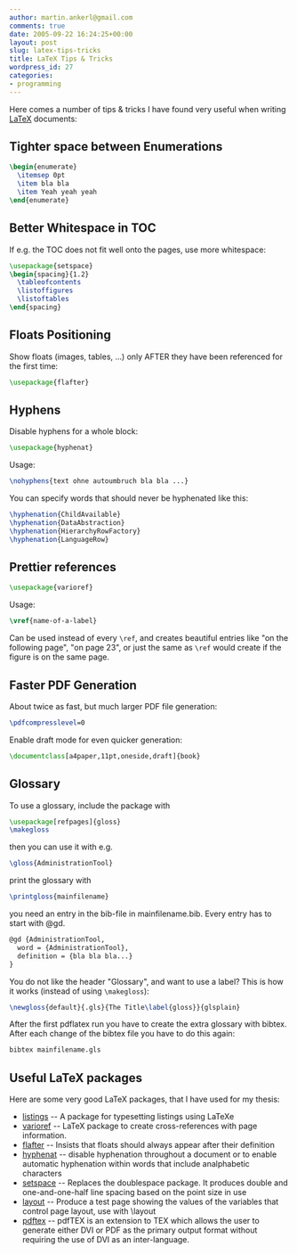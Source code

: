 ```yaml
---
author: martin.ankerl@gmail.com
comments: true
date: 2005-09-22 16:24:25+00:00
layout: post
slug: latex-tips-tricks
title: LaTeX Tips & Tricks
wordpress_id: 27
categories:
- programming
---
```


Here comes a number of tips & tricks I have found very useful when writing [LaTeX](http://www.latex-project.org/) documents:  

## Tighter space between Enumerations

```latex
\begin{enumerate}
  \itemsep 0pt
  \item bla bla
  \item Yeah yeah yeah
\end{enumerate}
```

## Better Whitespace in TOC

If e.g. the TOC does not fit well onto the pages, use more whitespace:

```latex
\usepackage{setspace}
\begin{spacing}{1.2}
  \tableofcontents
  \listoffigures
  \listoftables
\end{spacing}
```


## Floats Positioning

Show floats (images, tables, …) only AFTER they have been referenced for the first time:

```latex
\usepackage{flafter}
```

## Hyphens

Disable hyphens for a whole block:

```latex
\usepackage{hyphenat}
```
	
Usage:

```latex
\nohyphens{text ohne autoumbruch bla bla ...}
```

You can specify words that should never be hyphenated like this:

```latex
\hyphenation{ChildAvailable}
\hyphenation{DataAbstraction}
\hyphenation{HierarchyRowFactory}
\hyphenation{LanguageRow}
```

## Prettier references

```latex
\usepackage{varioref}
```

Usage:

```latex
\vref{name-of-a-label}
```

Can be used instead of every `\ref`, and creates beautiful entries like "on the following page", "on page 23", or just the same as `\ref` would create if the figure is on the same page.

## Faster PDF Generation

About twice as fast, but much larger PDF file generation:

```latex
\pdfcompresslevel=0
```
	

Enable draft mode for even quicker generation:

```latex
\documentclass[a4paper,11pt,oneside,draft]{book}
```

## Glossary

To use a glossary, include the package with

```latex
\usepackage[refpages]{gloss}
\makegloss
```	

then you can use it with e.g.

```latex
\gloss{AdministrationTool}
```

print the glossary with

```latex
\printgloss{mainfilename}
```

you need an entry in the bib-file in mainfilename.bib. Every entry has to start with @gd.

```latex
@gd {AdministrationTool,
  word = {AdministrationTool},
  definition = {bla bla bla...}
}
```

You do not like the header "Glossary", and want to use a label? This is how it works  (instead of using `\makegloss`):

```latex
\newgloss{default}{.gls}{The Title\label{gloss}}{glsplain}
```	

After the first  pdflatex run you have to create the extra glossary with bibtex. After each change of the bibtex file you have to do this again:


```bash
bibtex mainfilename.gls
```


## Useful LaTeX packages

Here are some very good LaTeX packages, that I have used for my thesis:
	
  * [listings](http://www.pvv.ntnu.no/~berland/latex/docs/listings.pdf) -- A package for typesetting listings using LaTeXe
  * [varioref](http://www.ctex.org/documents/packages/bibref/varioref.pdf) -- LaTeX package to create cross-references with page information.
  * [flafter](http://www.tug.org/tex-archive/macros/latex/unpacked/flafter.sty) -- Insists that floats should always appear after their definition
  * [hyphenat](http://www.ctex.org/documents/packages/special/hyphenat.pdf) -- disable hyphenation throughout a document or to enable automatic hyphenation within words that include analphabetic characters
  * [setspace](http://www.ctan.org/tex-archive/macros/latex/contrib/setspace/?action=/tex-archive/macros/latex/contrib/) -- Replaces the  doublespace package. It produces double and one-and-one-half line spacing based on the point size in use
  * [layout](http://www.ctan.org/tex-archive/macros/latex/required/tools/layout.dtx) -- Produce a test page showing the values of the variables that control page layout, use with \layout
  * [pdftex](http://www.tug.org/applications/pdftex/) -- pdfTEX is an extension to TEX which allows the user to generate either DVI or PDF as the primary output format without requiring the use of DVI as an  inter-language.
	
